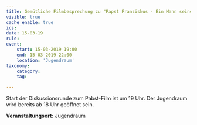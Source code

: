 ```yaml
---
title: Gemütliche Filmbesprechung zu "Papst Franziskus - Ein Mann seines Wortes"
visible: true
cache_enable: true
ics: 
date: 15-03-19
rule: 
event:
	start: 15-03-2019 19:00
	end: 15-03-2019 22:00
	location: 'Jugendraum'
taxonomy:
	category: 
	tag: 

---
```

Start der Diskussionsrunde zum Pabst-Film ist um 19 Uhr.
Der Jugendraum wird bereits ab 18 Uhr geöffnet sein.


**Veranstaltungsort:** Jugendraum

